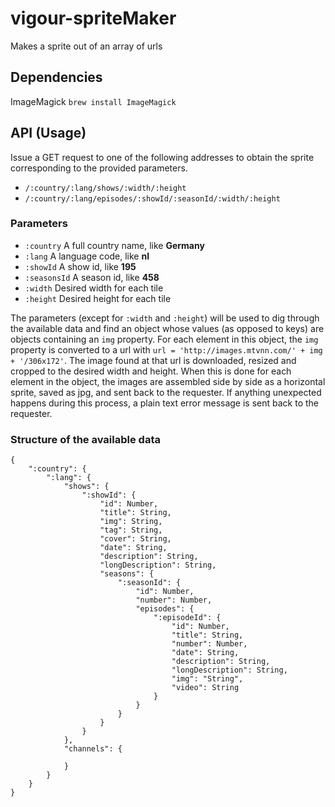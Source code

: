 vigour-spriteMaker
==================

Makes a sprite out of an array of urls

## Dependencies
ImageMagick `brew install ImageMagick`

<a name='api'></a>
## API (Usage)
Issue a GET request to one of the following addresses to obtain the sprite corresponding to the provided parameters.

- `/:country/:lang/shows/:width/:height`
- `/:country/:lang/episodes/:showId/:seasonId/:width/:height`

### Parameters
- `:country` A full country name, like **Germany**
- `:lang` A language code, like **nl**
- `:showId` A show id, like **195**
- `:seasonsId` A season id, like **458**
- `:width` Desired width for each tile
- `:height` Desired height for each tile

The parameters (except for `:width` and `:height`) will be used to dig through the available data and find an object whose values (as opposed to keys) are objects containing an `img` property. For each element in this object, the `img` property is converted to a url with `url = 'http://images.mtvnn.com/' + img + '/306x172'`. The image found at that url is downloaded, resized and cropped to the desired width and height. When this is done for each element in the object, the images are assembled side by side as a horizontal sprite, saved as jpg, and sent back to the requester. If anything unexpected happens during this process, a plain text error message is sent back to the requester.

<a name='dataStructure'></a>
### Structure of the available data
```
{
    ":country": {
        ":lang": {
            "shows": {
                ":showId": {
                    "id": Number,
                    "title": String,
                    "img": String,
                    "tag": String,
                    "cover": String,
                    "date": String,
                    "description": String,
                    "longDescription": String,
                    "seasons": {
                        ":seasonId": {
                            "id": Number,
                            "number": Number,
                            "episodes": {
                                ":episodeId": {
                                    "id": Number,
                                    "title": String,
                                    "number": Number,
                                    "date": String,
                                    "description": String,
                                    "longDescription": String,
                                    "img": "String",
                                    "video": String
                                }
                            }
                        }
                    }
                }
            },
            "channels": {

            }
        }
    }
}
```